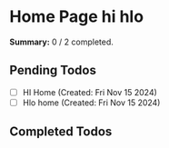 # Home Page hi hlo

**Summary:** 0 / 2 completed.

## Pending Todos
- [ ] HI Home (Created: Fri Nov 15 2024)
- [ ] Hlo home (Created: Fri Nov 15 2024)

## Completed Todos
